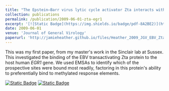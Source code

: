 ```yaml
---
title: "The Epstein–Barr virus lytic cycle activator Zta interacts with methylated ZRE in the promoter of host target gene egr1"
collection: publications
permalink: /publication/2009-06-01-zta-egr1
excerpt: '[![Static Badge](https://img.shields.io/badge/pdf-8A2BE2)](http://jamieheather.github.io/files/Heather_2009_JGV_EBV_Zta_EGR1.pdf) [![Static Badge](https://img.shields.io/badge/doi-purple)](https://dx.doi.org/10.1099/vir.0.007922-0) My *first* first author publication: EBV, EMSAs, and EGR1.'
date: 2009-06-01
venue: 'Journal of General Virology'
paperurl: 'http://jamieheather.github.io/files/Heather_2009_JGV_EBV_Zta_EGR1.pdf'
---
```

This was my first paper, from my master's work in the Sinclair lab at Sussex. This investigated the binding of the EBV transactivating Zta protein to the host human *EGR1* gene. We used EMSAs to identify which of the prospective sites were bound most readily, factoring in this protein's ability to preferentially bind to methylated response elements.



[![Static Badge](https://img.shields.io/badge/pdf-8A2BE2)](http://jamieheather.github.io/files/Heather_2009_JGV_EBV_Zta_EGR1.pdf) [![Static Badge](https://img.shields.io/badge/doi-purple)](https://dx.doi.org/10.1099/vir.0.007922-0) 